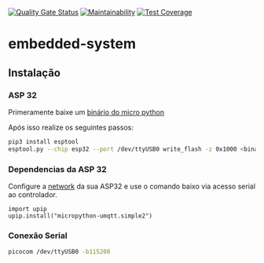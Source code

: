 [![Quality Gate Status](https://sonarcloud.io/api/project_badges/measure?project=Projeto-ECOmposteira_embedded-system&metric=alert_status)](https://sonarcloud.io/dashboard?id=Projeto-ECOmposteira_embedded-system)
[![Maintainability](https://api.codeclimate.com/v1/badges/3f1dc044c3d0714f59d5/maintainability)](https://codeclimate.com/github/Projeto-ECOmposteira/embedded-system/maintainability)
[![Test Coverage](https://api.codeclimate.com/v1/badges/3f1dc044c3d0714f59d5/test_coverage)](https://codeclimate.com/github/Projeto-ECOmposteira/embedded-system/test_coverage)

# embedded-system

## Instalação

### ASP 32

Primeramente baixe um [binário do micro python](https://micropython.org/download/esp32/)

Após isso realize os seguintes passos:

```bash
pip3 install esptool
esptool.py --chip esp32 --port /dev/ttyUSB0 write_flash -z 0x1000 <binary path>
```


### Dependencias da ASP 32

Configure a [network](http://docs.micropython.org/en/latest/esp32/quickref.html#networking) da sua ASP32 e use o comando baixo via acesso 
serial ao controlador.

```python3
import upip
upip.install("micropython-umqtt.simple2")
```

### Conexão Serial

```bash
picocom /dev/ttyUSB0 -b115200
```

